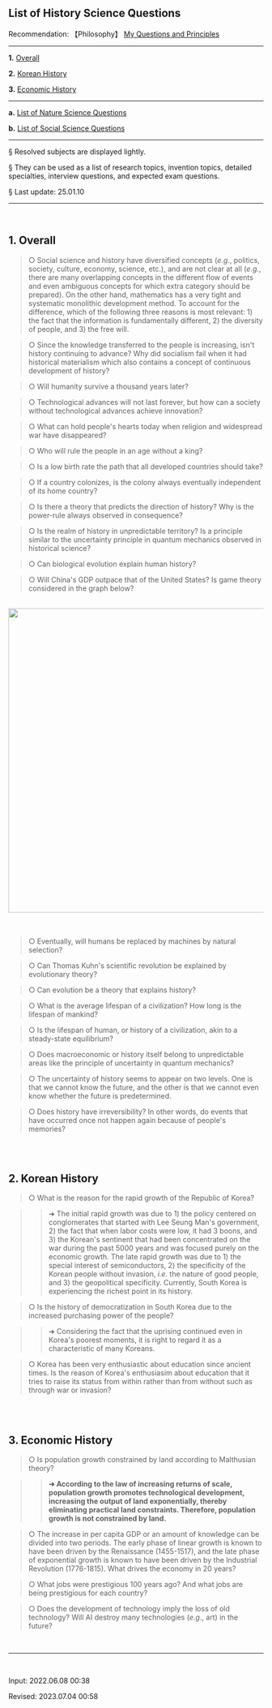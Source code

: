 ## **List of History Science Questions**

Recommendation: 【Philosophy】 [My Questions and Principles](https://jb243.github.io/pages/482)

---

**1.** [Overall](#1-overall)

**2.** [Korean History](#2-korean-history)

**3.** [Economic History](#3-economic-history)

---

**a.** [List of Nature Science Questions](https://jb243.github.io/pages/242)

**b.** [List of Social Science Questions](https://jb243.github.io/pages/307) 

---

§ Resolved subjects are displayed lightly.

§ They can be used as a list of research topics, invention topics, detailed specialties, interview questions, and expected exam questions.

§ Last update: 25.01.10

---

<br>

## **1. Overall**

> ○ Social science and history have diversified concepts (_e.g._, politics, society, culture, economy, science, etc.), and are not clear at all (_e.g._, there are many overlapping concepts in the different flow of events and even ambiguous concepts for which extra category should be prepared). On the other hand, mathematics has a very tight and systematic monolithic development method. To account for the difference, which of the following three reasons is most relevant: 1) the fact that the information is fundamentally different, 2) the diversity of people, and 3) the free will.

> ○ Since the knowledge transferred to the people is increasing, isn't history continuing to advance? Why did socialism fail when it had historical materialism which also contains a concept of continuous development of history?

> ○ Will humanity survive a thousand years later?

> ○ Technological advances will not last forever, but how can a society without technological advances achieve innovation?

> ○ What can hold people's hearts today when religion and widespread war have disappeared?

> ○ Who will rule the people in an age without a king?

> ○ Is a low birth rate the path that all developed countries should take?

> ○ If a country colonizes, is the colony always eventually independent of its home country?

> ○ Is there a theory that predicts the direction of history? Why is the power-rule always observed in consequence?

> ○ Is the realm of history in unpredictable territory? Is a principle similar to the uncertainty principle in quantum mechanics observed in historical science?

> ○ Can biological evolution explain human history?

> ○ Will China's GDP outpace that of the United States? Is game theory considered in the graph below?

<br>
<center>
<a href = "https://asia.nikkei.com/Economy/China-s-overtaking-of-U.S.-economy-delayed-to-2033-report-says" target="_blank" rel="noopener">
  <img src ="https://user-images.githubusercontent.com/55747737/202909106-6dc27aaf-02f8-4ddf-a6fb-64eae93e0b6c.png" width = "600 px;"> 
  </a>
</center>
<br>

<br>

> ○ Eventually, will humans be replaced by machines by natural selection?

> ○ Can Thomas Kuhn's scientific revolution be explained by evolutionary theory?

> ○ Can evolution be a theory that explains history?

> ○ What is the average lifespan of a civilization? How long is the lifespan of mankind?

> ○ Is the lifespan of human, or history of a civilization, akin to a steady-state equilibrium?

> ○ Does macroeconomic or history itself belong to unpredictable areas like the principle of uncertainty in quantum mechanics?

> ○ The uncertainty of history seems to appear on two levels. One is that we cannot know the future, and the other is that we cannot even know whether the future is predetermined.

> ○ Does history have irreversibility? In other words, do events that have occurred once not happen again because of people's memories?

<br>

<br>

## **2. Korean History**

> ○ What is the reason for the rapid growth of the Republic of Korea? 

>> ➜ The initial rapid growth was due to 1) the policy centered on conglomerates that started with Lee Seung Man's government, 2) the fact that when labor costs were low, it had 3 boons, and 3) the Korean's sentinent that had been concentrated on the war during the past 5000 years and was focused purely on the economic growth. The late rapid growth was due to 1) the special interest of semiconductors, 2) the specificity of the Korean people without invasion, _i.e._ the nature of good people, and 3) the geopolitical specificity. Currently, South Korea is experiencing the richest point in its history.

> ○ Is the history of democratization in South Korea due to the increased purchasing power of the people? 

>> ➜ Considering the fact that the uprising continued even in Korea's poorest moments, it is right to regard it as a characteristic of many Koreans.

> ○ Korea has been very enthusiastic about education since ancient times. Is the reason of Korea's enthusiasim about education that it tries to raise its status from within rather than from without such as through war or invasion?

<br>

<br>

## **3. Economic History**

> ○ Is population growth constrained by land according to Malthusian theory?

>> **➜ According to the law of increasing returns of scale, population growth promotes technological development, increasing the output of land exponentially, thereby eliminating practical land constraints. Therefore, population growth is not constrained by land.**

> ○ The increase in per capita GDP or an amount of knowledge can be divided into two periods. The early phase of linear growth is known to have been driven by the Renaissance (1455-1517), and the late phase of exponential growth is known to have been driven by the Industrial Revolution (1776-1815). What drives the economy in 20 years?

> ○ What jobs were prestigious 100 years ago? And what jobs are being prestigious for each country?

> ○ Does the development of technology imply the loss of old technology? Will AI destroy many technologies (_e.g._, art) in the future?

<br>

---

<br>

Input: 2022.06.08 00:38

Revised: 2023.07.04 00:58
